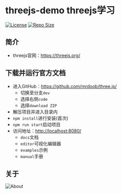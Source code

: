 # threejs-demo threejs学习

[![License](https://img.shields.io/github/license/ALI1416/threejs-demo?label=License)](https://opensource.org/licenses/BSD-3-Clause)
[![Repo Size](https://img.shields.io/github/repo-size/ALI1416/threejs-demo?label=Repo%20Size&color=success)](https://github.com/ALI1416/threejs-demo/archive/refs/heads/master.zip)

## 简介

- threejs官网：<https://threejs.org/>

## 下载并运行官方文档

- 进入GitHub：<https://github.com/mrdoob/three.js/>
  - 切换至分支`dev`
  - 选择右侧`code`
  - 选择`download ZIP`
- 解压项目并进入目录内
- `npm install`进行安装(首次)
- `npm run start`启动项目
- 访问地址：<http://localhost:8080/>
  - `docs`文档
  - `editor`可视化编辑器
  - `examples`示例
  - `manual`手册

## 关于

<object data="https://404z.cn/images/about.svg" style="max-width:100%;">
  <picture>
    <source media="(prefers-color-scheme: dark)" srcset="https://404z.cn/images/about.dark.svg">
    <img alt="About" src="https://404z.cn/images/about.light.svg">
  </picture>
</object>
